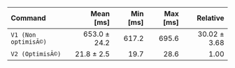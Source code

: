 | Command | Mean [ms] | Min [ms] | Max [ms] | Relative |
|:---|---:|---:|---:|---:|
| `V1 (Non optimisÃ©)` | 653.0 ± 24.2 | 617.2 | 695.6 | 30.02 ± 3.68 |
| `V2 (OptimisÃ©)` | 21.8 ± 2.5 | 19.7 | 28.6 | 1.00 |
